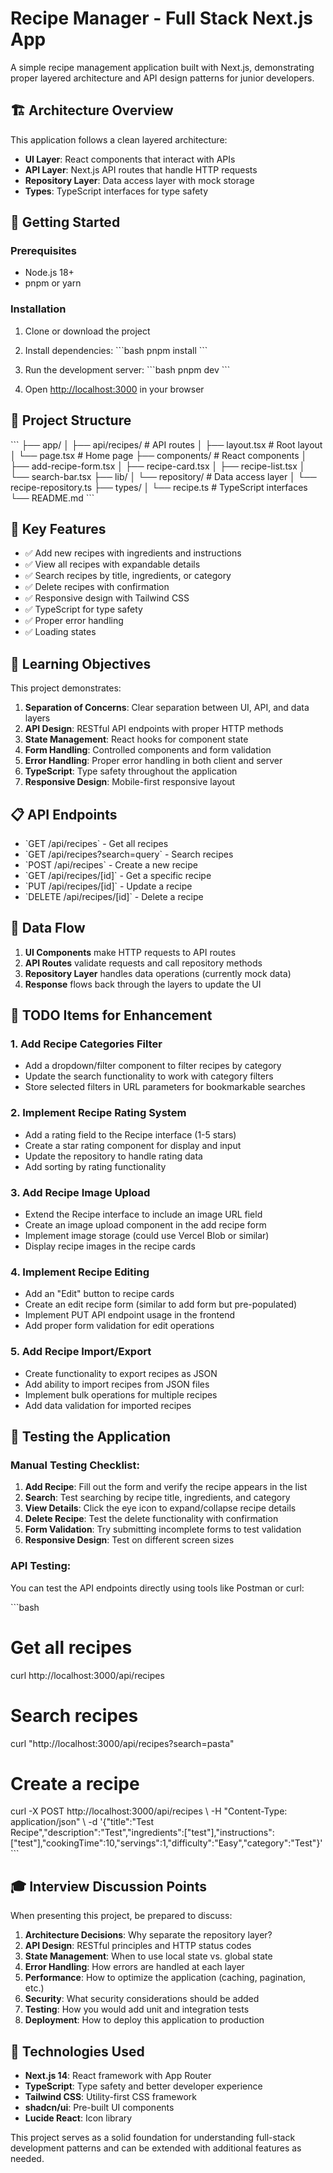 # Recipe Manager - Full Stack Next.js App

A simple recipe management application built with Next.js, demonstrating proper layered architecture and API design patterns for junior developers.

## 🏗️ Architecture Overview

This application follows a clean layered architecture:

- **UI Layer**: React components that interact with APIs
- **API Layer**: Next.js API routes that handle HTTP requests
- **Repository Layer**: Data access layer with mock storage
- **Types**: TypeScript interfaces for type safety

## 🚀 Getting Started

### Prerequisites
- Node.js 18+ 
- pnpm or yarn

### Installation

1. Clone or download the project
2. Install dependencies:
   \`\`\`bash
   pnpm install
   \`\`\`

3. Run the development server:
   \`\`\`bash
   pnpm dev
   \`\`\`

4. Open [http://localhost:3000](http://localhost:3000) in your browser

## 📁 Project Structure

\`\`\`
├── app/
│   ├── api/recipes/          # API routes
│   ├── layout.tsx           # Root layout
│   └── page.tsx             # Home page
├── components/              # React components
│   ├── add-recipe-form.tsx
│   ├── recipe-card.tsx
│   ├── recipe-list.tsx
│   └── search-bar.tsx
├── lib/
│   └── repository/          # Data access layer
│       └── recipe-repository.ts
├── types/
│   └── recipe.ts           # TypeScript interfaces
└── README.md
\`\`\`

## 🔧 Key Features

- ✅ Add new recipes with ingredients and instructions
- ✅ View all recipes with expandable details
- ✅ Search recipes by title, ingredients, or category
- ✅ Delete recipes with confirmation
- ✅ Responsive design with Tailwind CSS
- ✅ TypeScript for type safety
- ✅ Proper error handling
- ✅ Loading states

## 🎯 Learning Objectives

This project demonstrates:

1. **Separation of Concerns**: Clear separation between UI, API, and data layers
2. **API Design**: RESTful API endpoints with proper HTTP methods
3. **State Management**: React hooks for component state
4. **Form Handling**: Controlled components and form validation
5. **Error Handling**: Proper error handling in both client and server
6. **TypeScript**: Type safety throughout the application
7. **Responsive Design**: Mobile-first responsive layout

## 📋 API Endpoints

- \`GET /api/recipes\` - Get all recipes
- \`GET /api/recipes?search=query\` - Search recipes
- \`POST /api/recipes\` - Create a new recipe
- \`GET /api/recipes/[id]\` - Get a specific recipe
- \`PUT /api/recipes/[id]\` - Update a recipe
- \`DELETE /api/recipes/[id]\` - Delete a recipe

## 🔄 Data Flow

1. **UI Components** make HTTP requests to API routes
2. **API Routes** validate requests and call repository methods
3. **Repository Layer** handles data operations (currently mock data)
4. **Response** flows back through the layers to update the UI

## 📝 TODO Items for Enhancement

### 1. Add Recipe Categories Filter
- Add a dropdown/filter component to filter recipes by category
- Update the search functionality to work with category filters
- Store selected filters in URL parameters for bookmarkable searches

### 2. Implement Recipe Rating System
- Add a rating field to the Recipe interface (1-5 stars)
- Create a star rating component for display and input
- Update the repository to handle rating data
- Add sorting by rating functionality

### 3. Add Recipe Image Upload
- Extend the Recipe interface to include an image URL field
- Create an image upload component in the add recipe form
- Implement image storage (could use Vercel Blob or similar)
- Display recipe images in the recipe cards

### 4. Implement Recipe Editing
- Add an "Edit" button to recipe cards
- Create an edit recipe form (similar to add form but pre-populated)
- Implement PUT API endpoint usage in the frontend
- Add proper form validation for edit operations

### 5. Add Recipe Import/Export
- Create functionality to export recipes as JSON
- Add ability to import recipes from JSON files
- Implement bulk operations for multiple recipes
- Add data validation for imported recipes

## 🧪 Testing the Application

### Manual Testing Checklist:

1. **Add Recipe**: Fill out the form and verify the recipe appears in the list
2. **Search**: Test searching by recipe title, ingredients, and category
3. **View Details**: Click the eye icon to expand/collapse recipe details
4. **Delete Recipe**: Test the delete functionality with confirmation
5. **Form Validation**: Try submitting incomplete forms to test validation
6. **Responsive Design**: Test on different screen sizes

### API Testing:
You can test the API endpoints directly using tools like Postman or curl:

\`\`\`bash
# Get all recipes
curl http://localhost:3000/api/recipes

# Search recipes
curl "http://localhost:3000/api/recipes?search=pasta"

# Create a recipe
curl -X POST http://localhost:3000/api/recipes \\
  -H "Content-Type: application/json" \\
  -d '{"title":"Test Recipe","description":"Test","ingredients":["test"],"instructions":["test"],"cookingTime":10,"servings":1,"difficulty":"Easy","category":"Test"}'
\`\`\`

## 🎓 Interview Discussion Points

When presenting this project, be prepared to discuss:

1. **Architecture Decisions**: Why separate the repository layer?
2. **API Design**: RESTful principles and HTTP status codes
3. **State Management**: When to use local state vs. global state
4. **Error Handling**: How errors are handled at each layer
5. **Performance**: How to optimize the application (caching, pagination, etc.)
6. **Security**: What security considerations should be added
7. **Testing**: How you would add unit and integration tests
8. **Deployment**: How to deploy this application to production

## 🔧 Technologies Used

- **Next.js 14**: React framework with App Router
- **TypeScript**: Type safety and better developer experience
- **Tailwind CSS**: Utility-first CSS framework
- **shadcn/ui**: Pre-built UI components
- **Lucide React**: Icon library

This project serves as a solid foundation for understanding full-stack development patterns and can be extended with additional features as needed.
